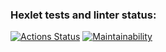 ### Hexlet tests and linter status:
[![Actions Status](https://github.com/alex-popov-tech/frontend-project-lvl3/workflows/hexlet-check/badge.svg)](https://github.com/alex-popov-tech/frontend-project-lvl3/actions)
[![Maintainability](https://api.codeclimate.com/v1/badges/72c3e42fd8e2fdab7aaf/maintainability)](https://codeclimate.com/github/alex-popov-tech/frontend-project-lvl3/maintainability)
